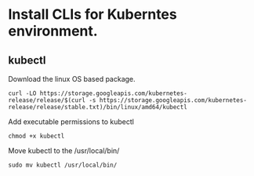 # Install CLIs for Kuberntes environment.
## kubectl
Download the linux OS based package. 

```
curl -LO https://storage.googleapis.com/kubernetes-release/release/$(curl -s https://storage.googleapis.com/kubernetes-release/release/stable.txt)/bin/linux/amd64/kubectl
```

Add executable permissions to kubectl  
```
chmod +x kubectl
```

Move kubectl to the /usr/local/bin/  
```
sudo mv kubectl /usr/local/bin/
```

